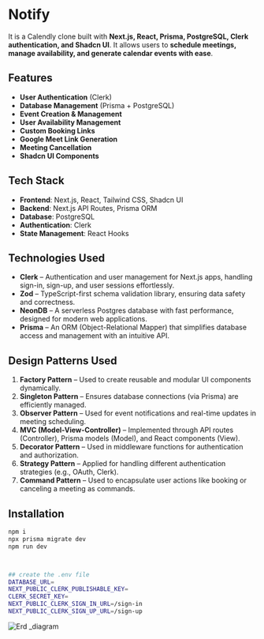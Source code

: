 # Notify

It is a Calendly clone built with **Next.js, React, Prisma, PostgreSQL, Clerk authentication, and Shadcn UI**. It allows users to **schedule meetings, manage availability, and generate calendar events with ease**.

## Features

- **User Authentication** (Clerk)
- **Database Management** (Prisma + PostgreSQL)
- **Event Creation & Management**
- **User Availability Management**
- **Custom Booking Links**
- **Google Meet Link Generation**
- **Meeting Cancellation**
- **Shadcn UI Components**

## Tech Stack

- **Frontend**: Next.js, React, Tailwind CSS, Shadcn UI
- **Backend**: Next.js API Routes, Prisma ORM
- **Database**: PostgreSQL
- **Authentication**: Clerk
- **State Management**: React Hooks

## Technologies Used

- **Clerk** – Authentication and user management for Next.js apps, handling sign-in, sign-up, and user sessions effortlessly.
- **Zod** – TypeScript-first schema validation library, ensuring data safety and correctness.
- **NeonDB** – A serverless Postgres database with fast performance, designed for modern web applications.
- **Prisma** – An ORM (Object-Relational Mapper) that simplifies database access and management with an intuitive API.

## Design Patterns Used

1. **Factory Pattern** – Used to create reusable and modular UI components dynamically.
2. **Singleton Pattern** – Ensures database connections (via Prisma) are efficiently managed.
3. **Observer Pattern** – Used for event notifications and real-time updates in meeting scheduling.
4. **MVC (Model-View-Controller)** – Implemented through API routes (Controller), Prisma models (Model), and React components (View).
5. **Decorator Pattern** – Used in middleware functions for authentication and authorization.
6. **Strategy Pattern** – Applied for handling different authentication strategies (e.g., OAuth, Clerk).
7. **Command Pattern** – Used to encapsulate user actions like booking or canceling a meeting as commands.

## Installation

```sh
npm i
npx prisma migrate dev
npm run dev



## create the .env file
DATABASE_URL=
NEXT_PUBLIC_CLERK_PUBLISHABLE_KEY=
CLERK_SECRET_KEY=
NEXT_PUBLIC_CLERK_SIGN_IN_URL=/sign-in
NEXT_PUBLIC_CLERK_SIGN_UP_URL=/sign-up

```
![Erd _diagram](<Screenshot 2025-04-01 at 2.01.24 PM.png>)